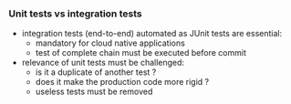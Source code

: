 ### Unit tests vs integration tests
- integration tests (end-to-end) automated as JUnit tests are essential:
  - mandatory for cloud native applications
  - test of complete chain must be executed before commit
- relevance of unit tests must be challenged:
  - is it a duplicate of another test ?
  - does it make the production code more rigid ?
  - useless tests must be removed